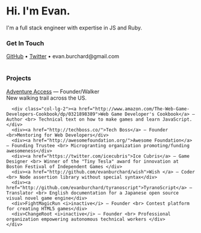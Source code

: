 <html><head>
<meta http-equiv="content-type" content="text/html; charset=UTF-8">
<title>evanburchard.com </title>
<link href="evanburchard_files/main.css" rel="stylesheet" type="text/css">
</head>

<body>
<div class="container">
  <div class="col-lg-12">
    <div class="title">
      <h1>Hi.  I'm Evan.</h1>
      <p>I'm a full stack engineer with expertise in JS and Ruby.</p>
    </div>
    <h3 class="list-header">Get In Touch</h3>
    <a href="http://github.com/evanburchard">GitHub</a> • <a href="http://twitter.com/evanburchard">Twitter</a> • evan.burchard@gmail.com
    <br>
    <br>
    <h3 class="list-header">Projects</h3>
    <div class="row">
      <div class="col-lg-2"><a href="http://adventureaccess.org/">Adventure Access</a> — Founder/Walker <br> New walking trail across the US.</div>

      <div class="col-lg-2"><a href="http://www.amazon.com/The-Web-Game-Developers-Cookbook/dp/0321898389">Web Game Developer's Cookbook</a> — Author <br> Technical text on how to make games and learn JavaScript.</div>
      <div><a href="http://techboss.co/">Tech Boss</a> — Founder <br>Mentoring for Web Developers</div>
      <div><a href="http://awesomefoundation.org/">Awesome Foundation</a> — Founding Trustee <br> Microgranting organization promoting/funding awesomeness</div>
      <div><a href="https://twitter.com/icecubris">Ice Cubris</a> — Game Designer <br> Winner of the "Tiny Tesla" award for innovation at Boston Festival of Independent Games </div>
      <div><a href="http://github.com/evanburchard/wish">Wish </a> — Coder <br> Node assertion library without special syntax</div>
      <div><a href="http://github.com/evanburchard/tyranoscript">TyranoScript</a> — Translator <br> English documentation for a Japanese open source visual novel game engine</div>
      <div>FightMagicRun <i>inactive</i> — Founder <br> Contest platform for creating HTML5 games</div>
      <div>ChangeRoot <i>inactive</i> — Founder <br> Professional organization empowering autonomous technical workers </div>
    </div>
  </div>
</div>


</body></html>
